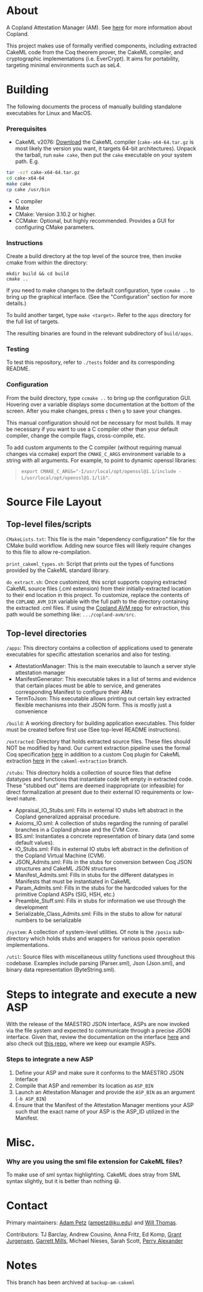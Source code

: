 # About
A Copland Attestation Manager (AM). See [here](https://ku-sldg.github.io/copland/) for more information about Copland.

This project makes use of formally verified components, including extracted CakeML code from the Coq theorem prover,  the CakeML compiler, and cryptographic implementations (i.e. EverCrypt). It aims for portability, targeting minimal environments such as seL4.

# Building

The following documents the process of manually building standalone executables for Linux and MacOS.

### Prerequisites
- CakeML v2076: [Download](https://github.com/CakeML/cakeml/releases/tag/v2076) the CakeML compiler (`cake-x64-64.tar.gz` is most likely the version you want, it targets 64-bit architectures). Unpack the tarball, run `make cake`, then put the `cake` executable on your system path. E.g.
```sh
tar -xzf cake-x64-64.tar.gz
cd cake-x64-64
make cake 
cp cake /usr/bin
```
- C compiler
- Make
- CMake: Version 3.10.2 or higher.
- CCMake: Optional, but highly recommended. Provides a GUI for configuring CMake parameters.

### Instructions
Create a build directory at the top level of the source tree, then invoke cmake from within the directory:

    mkdir build && cd build
    cmake ..

If you need to make changes to the default configuration, type `ccmake ..` to bring up the graphical interface. (See the "Configuration" section for more details.)

To build another target, type `make <target>`. Refer to the `apps` directory for the full list of targets.

The resulting binaries are found in the relevant subdirectory of `build/apps`.

### Testing 
To test this repository, refer to `./tests` folder and its corresponding README.

### Configuration
From the build directory, type `ccmake ..` to bring up the configuration GUI. Hovering over a variable displays some documentation at the bottom of the screen. After you make changes, press `c` then `g` to save your changes.

This manual configuration should not be necessary for most builds. It may be necessary if you want to use a C compiler other than your default compiler, change the compile flags, cross-compile, etc.

To add custom arguments to the C compiler (without requiring manual changes via ccmake) export the `CMAKE_C_ARGS` environment variable to a string with all arguments.  For example, to point to dynamic openssl libraries:  
>`export CMAKE_C_ARGS="-I/usr/local/opt/openssl@1.1/include -L/usr/local/opt/openssl@1.1/lib"`.

# Source File Layout

## Top-level files/scripts

`CMakeLists.txt`:  This file is the main "dependency configuration" file for the CMake build workflow.  Adding new source files will likely require changes to this file to allow re-compilation.

`print_cakeml_types.sh`:  Script that prints out the types of functions provided by the CakeML standard library.

`do_extract.sh`:  Once customized, this script supports copying extracted CakeML source files (.cml extension) from their initially-extracted location to their end location in this project.  To customize, replace the contents of the `COPLAND_AVM_DIR` variable with the full path to the directory containing the extracted .cml files.  If using the [Copland AVM repo](https://github.com/ku-sldg/copland-avm) for extraction, this path would be something like:  `.../copland-avm/src`.

## Top-level directories

`/apps`:  This directory contains a collection of applications used to generate executables for specific attestation scenarios and also for testing.
* AttestationManager: This is the main executable to launch a server style attestation manager
* ManifestGenerator: This executable takes in a list of terms and evidence that certain places must be able to service, and generates corresponding Manifest to configure their AMs
* TermToJson: This executable allows printing out certain key extracted flexible mechanisms into their JSON form. This is mostly just a convenience

`/build`:  A working directory for building application executables.  This folder must be created before first use (See top-level README instructions).

`/extracted`:  Directory that holds extracted source files.  These files should NOT be modified by hand.  Our current extraction pipeline uses the formal Coq specification [here](https://github.com/ku-sldg/copland-avm) in addition to a custom Coq plugin for CakeML extraction [here](https://github.com/ku-sldg/coq)
in the `cakeml-extraction` branch.

`/stubs`:  This directory holds a collection of source files that define datatypes and functions that instantiate code left empty in extracted code.  These "stubbed out" items are deemed inappropriate (or infeasible) for direct formalization at present due to their external IO requirements or low-level nature.
* Appraisal_IO_Stubs.sml:  Fills in external IO stubs left abstract in the Copland generalized appraisal procedure.
* Axioms_IO.sml: A collection of stubs regarding the running of parallel branches in a Copland phrase and the CVM Core.
* BS.sml:  Instantiates a concrete representation of binary data (and some default values).
* IO_Stubs.sml:  Fills in external IO stubs left abstract in the definition of the Copland Virtual Machine (CVM).
* JSON_Admits.sml: Fills in the stubs for conversion between Coq JSON structures and CakeML JSON structures
* Manifest_Admits.sml: Fills in stubs for the different datatypes in Manifests that must be instantiated in CakeML
* Param_Admits.sml: Fills in the stubs for the hardcoded values for the primitive Copland ASPs (SIG, HSH, etc.)
* Preamble_Stuff.sml: Fills in stubs for information we use through the development
* Serializable_Class_Admits.sml: Fills in the stubs to allow for natural numbers to be serializable


`/system`:  A collection of system-level utilities. Of note is the `/posix` sub-directory which holds stubs and wrappers for various posix operation implementations.


`/util`:  Source files with miscellaneous utility functions used throughout this codebase.  Examples include parsing (Parser.sml), Json (Json.sml), and binary data representation (ByteString.sml).


# Steps to integrate and execute a new ASP

With the release of the MAESTRO JSON Interface, ASPs are now invoked via the file system and expected to communicate through a precise JSON interface.
Given that, review the documentation on the interface [here](https://github.com/ku-sldg/copland-avm/wiki/Attestation-Manager-Interfaces) and also check out [this repo](https://github.com/ku-sldg/asp-libs), where we keep our example ASPs.

### Steps to integrate a new ASP
1. Define your ASP and make sure it conforms to the MAESTRO JSON Interface
1. Compile that ASP and remember its location as `ASP_BIN`
1. Launch an Attestation Manager and provide the `ASP_BIN` as an argument (`-b ASP_BIN`)
1. Ensure that the Manifest of the Attestation Manager mentions your ASP such that the exact name of your ASP is the ASP_ID utilized in the Manifest.

# Misc.

### Why are you using the sml file extension for CakeML files?
To make use of sml syntax highlighting. CakeML does stray from SML syntax slightly, but it is better than nothing 😃.

# Contact
Primary maintainers:  [Adam Petz](https://ampetz.github.io/) (ampetz@ku.edu) and [Will Thomas](https://github.com/Durbatuluk1701).

Contributors:  TJ Barclay, Andrew Cousino, Anna Fritz, Ed Komp, [Grant Jurgensen](https://grant.jurgensen.dev/), [Garrett Mills](https://garrettmills.dev/), Michael Nieses, Sarah Scott, [Perry Alexander](https://perry.alexander.name/)

# Notes
This branch has been archived at `backup-am-cakeml`
